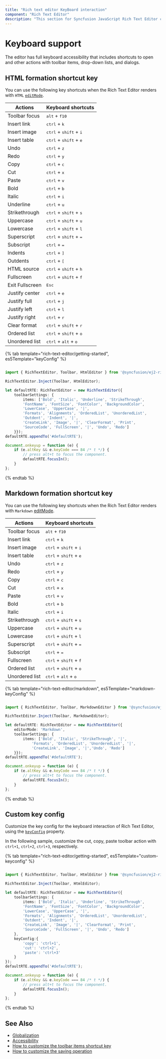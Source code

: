 ```yaml
---
title: "Rich text editor KeyBoard interaction"
component: "Rich Text Editor"
description: "This section for Syncfusion JavaScript Rich Text Editor control explains keyboard accessibility that includes shortcuts to interact with the component."
---
```


# Keyboard support

The editor has full keyboard accessibility that includes shortcuts to open and other actions with toolbar items, drop-down lists, and dialogs.

## HTML formation shortcut key

You can use the following key shortcuts when the Rich Text Editor renders with `HTML` [`editMode`](../api/rich-text-editor/#editormode).

| Actions | Keyboard shortcuts |
|----------------|---------|
| Toolbar focus | <kbd>alt</kbd> + <kbd>f10</kbd> |
| Insert link | <kbd>ctrl</kbd> + <kbd>k</kbd> |
| Insert image | <kbd>ctrl</kbd> + <kbd>shift</kbd> + <kbd>i</kbd> |
| Insert table | <kbd>ctrl</kbd> + <kbd>shift</kbd> + <kbd>e</kbd> |
| Undo | <kbd>ctrl</kbd> + <kbd>z</kbd> |
| Redo | <kbd>ctrl</kbd> + <kbd>y</kbd> |
| Copy | <kbd>ctrl</kbd> + <kbd>c</kbd> |
| Cut | <kbd>ctrl</kbd> + <kbd>x</kbd> |
| Paste| <kbd>ctrl</kbd> + <kbd>v</kbd> |
| Bold| <kbd>ctrl</kbd> + <kbd>b</kbd> |
| Italic| <kbd>ctrl</kbd> + <kbd>i</kbd> |
| Underline| <kbd>ctrl</kbd> + <kbd>u</kbd> |
| Strikethrough| <kbd>ctrl</kbd> + <kbd>shift</kbd> + <kbd>s</kbd> |
| Uppercase| <kbd>ctrl</kbd> + <kbd>shift</kbd> + <kbd>u</kbd> |
| Lowercase| <kbd>ctrl</kbd> + <kbd>shift</kbd> + <kbd>l</kbd> |
| Superscript| <kbd>ctrl</kbd> + <kbd>shift</kbd> + <kbd>=</kbd> |
| Subscript| <kbd>ctrl</kbd> + <kbd>=</kbd> |
| Indents| <kbd>ctrl</kbd> + <kbd>]</kbd> |
| Outdents| <kbd>ctrl</kbd> + <kbd>[</kbd> |
| HTML source | <kbd>ctrl</kbd> + <kbd>shift</kbd> + <kbd>h</kbd> |
| Fullscreen| <kbd>ctrl</kbd> + <kbd>shift</kbd> + <kbd>f</kbd> |
| Exit Fullscreen| <kbd>Esc</kbd> |
| Justify center| <kbd>ctrl</kbd> + <kbd>e</kbd> |
| Justify full | <kbd>ctrl</kbd> + <kbd>j</kbd> |
| Justify left | <kbd>ctrl</kbd> + <kbd>l</kbd> |
| Justify right | <kbd>ctrl</kbd> + <kbd>r</kbd> |
| Clear format | <kbd>ctrl</kbd> + <kbd>shift</kbd> + <kbd>r</kbd> |
| Ordered list | <kbd>ctrl</kbd> + <kbd>shift</kbd> + <kbd>o</kbd> |
| Unordered list | <kbd>ctrl</kbd> + <kbd>alt</kbd> + <kbd>o</kbd> |

{% tab template="rich-text-editor/getting-started", es5Template="keyConfig" %}

```typescript

import { RichTextEditor, Toolbar, HtmlEditor } from '@syncfusion/ej2-richtexteditor';

RichTextEditor.Inject(Toolbar, HtmlEditor);

let defaultRTE: RichTextEditor = new RichTextEditor({
    toolbarSettings: {
        items: ['Bold', 'Italic', 'Underline', 'StrikeThrough',
        'FontName', 'FontSize', 'FontColor', 'BackgroundColor',
        'LowerCase', 'UpperCase', '|',
        'Formats', 'Alignments', 'OrderedList', 'UnorderedList',
        'Outdent', 'Indent', '|',
        'CreateLink', 'Image', '|', 'ClearFormat', 'Print',
        'SourceCode', 'FullScreen', '|', 'Undo', 'Redo']
    }});
defaultRTE.appendTo('#defaultRTE');

document.onkeyup = function (e) {
    if (e.altKey && e.keyCode === 84 /* t */) {
        // press alt+t to focus the component.
        defaultRTE.focusIn();
    }
};

```

{% endtab %}

## Markdown formation shortcut key

You can use the following key shortcuts when the Rich Text Editor renders with `Markdown` [editMode](../api/rich-text-editor/#editormode).

| Actions | Keyboard shortcuts |
|----------------|---------|
| Toolbar focus| <kbd>alt</kbd> + <kbd>f10</kbd> |
| Insert link| <kbd>ctrl</kbd> + <kbd>k</kbd> |
| Insert image| <kbd>ctrl</kbd> + <kbd>shift</kbd> + <kbd>i</kbd> |
| Insert table| <kbd>ctrl</kbd> + <kbd>shift</kbd> + <kbd>e</kbd> |
| Undo| <kbd>ctrl</kbd> + <kbd>z</kbd> |
| Redo| <kbd>ctrl</kbd> + <kbd>y</kbd> |
| Copy| <kbd>ctrl</kbd> + <kbd>c</kbd> |
| Cut| <kbd>ctrl</kbd> + <kbd>x</kbd> |
| Paste| <kbd>ctrl</kbd> + <kbd>v</kbd> |
| Bold| <kbd>ctrl</kbd> + <kbd>b</kbd> |
| Italic| <kbd>ctrl</kbd> + <kbd>i</kbd> |
| Strikethrough| <kbd>ctrl</kbd> + <kbd>shift</kbd> + <kbd>s</kbd> |
| Uppercase| <kbd>ctrl</kbd> + <kbd>shift</kbd> + <kbd>u</kbd> |
| Lowercase| <kbd>ctrl</kbd> + <kbd>shift</kbd> + <kbd>l</kbd> |
| Superscript| <kbd>ctrl</kbd> + <kbd>shift</kbd> + <kbd>=</kbd> |
| Subscript| <kbd>ctrl</kbd> + <kbd>=</kbd> |
| Fullscreen| <kbd>ctrl</kbd> + <kbd>shift</kbd> + <kbd>f</kbd> |
| Ordered list| <kbd>ctrl</kbd> + <kbd>shift</kbd> + <kbd>o</kbd> |
| Unordered list| <kbd>ctrl</kbd> + <kbd>alt</kbd> + <kbd>o</kbd> |

{% tab template="rich-text-editor/markdown", es5Template="markdown-keyConfig" %}

```typescript

import { RichTextEditor, Toolbar, MarkdownEditor } from '@syncfusion/ej2-richtexteditor';

RichTextEditor.Inject(Toolbar, MarkdownEditor);

let defaultRTE: RichTextEditor = new RichTextEditor({
    editorMode: 'Markdown',
    toolbarSettings: {
        items: ['Bold', 'Italic', 'StrikeThrough', '|',
            'Formats', 'OrderedList', 'UnorderedList', '|',
            'CreateLink', 'Image', '|','Undo', 'Redo']
    }});
defaultRTE.appendTo('#defaultRTE');

document.onkeyup = function (e) {
    if (e.altKey && e.keyCode === 84 /* t */) {
        // press alt+t to focus the component.
        defaultRTE.focusIn();
    }
};

```

{% endtab %}

## Custom key config

Customize the key config for the keyboard interaction of Rich Text Editor, using the [`keyConfig`](../api/rich-text-editor/#keyconfig) property.

In the following sample, customize the cut, copy, paste toolbar action with `ctrl+1`, `ctrl+2`, `ctrl+3`, respectively.

{% tab template="rich-text-editor/getting-started", es5Template="custom-keyconfig" %}

```typescript

import { RichTextEditor, Toolbar, HtmlEditor } from '@syncfusion/ej2-richtexteditor';

RichTextEditor.Inject(Toolbar, HtmlEditor);

let defaultRTE: RichTextEditor = new RichTextEditor({
    toolbarSettings: {
        items: ['Bold', 'Italic', 'Underline', 'StrikeThrough',
        'FontName', 'FontSize', 'FontColor', 'BackgroundColor',
        'LowerCase', 'UpperCase', '|',
        'Formats', 'Alignments', 'OrderedList', 'UnorderedList',
        'Outdent', 'Indent', '|',
        'CreateLink', 'Image', '|', 'ClearFormat', 'Print',
        'SourceCode', 'FullScreen', '|', 'Undo', 'Redo']
    },
    keyConfig:{
        'copy': 'ctrl+1',
        'cut': 'ctrl+2',
        'paste': 'ctrl+3'
    }
});
defaultRTE.appendTo('#defaultRTE');

document.onkeyup = function (e) {
    if (e.altKey && e.keyCode === 84 /* t */) {
        // press alt+t to focus the component.
        defaultRTE.focusIn();
    }
};

```

{% endtab %}

## See Also

* [Globalization](./globalization/)
* [Accessibility](./accessibility/)
* [How to customize the toolbar items shortcut key](./how-to/shortcut-key/)
* [How to customize the saving operation](./how-to/save/)